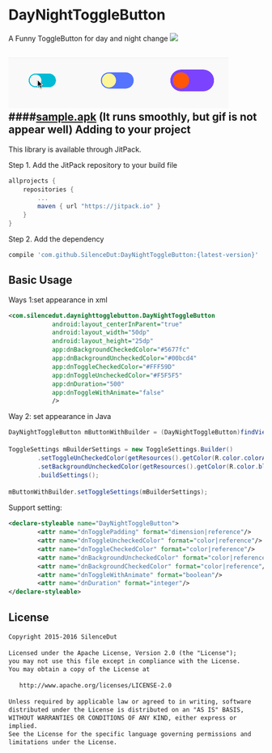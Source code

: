 # DayNightToggleButton

A Funny ToggleButton for day and night change
[![](https://jitpack.io/v/SilenceDut/DayNightToggleButton.svg)](https://jitpack.io/#SilenceDut/DayNightToggleButton)

![intro](media/day_night_toggle_button.gif)
####[sample.apk](https://github.com/SilenceDut/DayNightToggleButton/blob/master/apk/day_night_togglebutton.apk?raw=true) 
(It runs smoothly, but gif is not appear well)
Adding to your project
----------------------
This library is available through JitPack.

Step 1. Add the JitPack repository to your build file

```groovy
allprojects {
    repositories {
        ...
        maven { url "https://jitpack.io" }
    }
}
```

Step 2. Add the dependency

```groovy
compile 'com.github.SilenceDut:DayNightToggleButton:{latest-version}'
```

Basic Usage
-------------------
 Ways 1:set appearance in xml 

```xml
<com.silencedut.daynighttogglebutton.DayNightToggleButton
            android:layout_centerInParent="true"
            android:layout_width="50dp"
            android:layout_height="25dp"
            app:dnBackgroundCheckedColor="#5677fc"
            app:dnBackgroundUncheckedColor="#00bcd4"
            app:dnToggleCheckedColor="#FFF59D"
            app:dnToggleUncheckedColor="#F5F5F5"
            app:dnDuration="500"
            app:dnToggleWithAnimate="false"
            />
```

Way 2: set appearance in Java  

```java
DayNightToggleButton mButtonWithBuilder = (DayNightToggleButton)findViewById(R.id.day_night_with_builder);

ToggleSettings mBuilderSettings = new ToggleSettings.Builder()
        .setToggleUnCheckedColor(getResources().getColor(R.color.colorAccent))
        .setBackgroundUncheckedColor(getResources().getColor(R.color.blue500))
        .buildSettings();
        
mButtonWithBuilder.setToggleSettings(mBuilderSettings);
```

Support setting:
```xml
<declare-styleable name="DayNightToggleButton">
        <attr name="dnTogglePadding" format="dimension|reference"/>
        <attr name="dnToggleUncheckedColor" format="color|reference"/>
        <attr name="dnToggleCheckedColor" format="color|reference"/>
        <attr name="dnBackgroundUncheckedColor" format="color|reference"/>
        <attr name="dnBackgroundCheckedColor" format="color|reference"/>
        <attr name="dnToggleWithAnimate" format="boolean"/>
        <attr name="dnDuration" format="integer"/>
</declare-styleable>

```

License
-------

    Copyright 2015-2016 SilenceDut

    Licensed under the Apache License, Version 2.0 (the "License");
    you may not use this file except in compliance with the License.
    You may obtain a copy of the License at

       http://www.apache.org/licenses/LICENSE-2.0

    Unless required by applicable law or agreed to in writing, software
    distributed under the License is distributed on an "AS IS" BASIS,
    WITHOUT WARRANTIES OR CONDITIONS OF ANY KIND, either express or implied.
    See the License for the specific language governing permissions and
    limitations under the License.